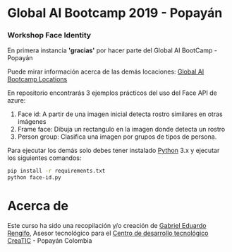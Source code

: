 # Global AI Bootcamp 2019  - Popayán

### Workshop Face Identity
En primera instancia **'gracias'** por hacer parte del Global AI BootCamp - Popayán

Puede mirar información acerca de las demás locaciones: [Global AI Bootcamp Locations](https://globalai.community/global-ai-bootcamp/)

En repositorio encontrarás 3 ejemplos prácticos del uso del Face API de azure:

1. Face id: A partir de una imagen inicial detecta rostro similares en otras imágenes
2. Frame face: Dibuja un rectangulo en la imagen donde detecta un rostro
3. Person group: Clasifica una imagen por grupos de tipos de persona. 

Para ejecutar los demás solo debes tener instalado [Python](https://www.python.org) 3.x y ejecutar los siguientes comandos:
```bash
pip install -r requirements.txt
python face-id.py
```
# Acerca de 
Este curso ha sido una recopilación y/o creación de [Gabriel Eduardo Rengifo](https://www.linkedin.com/in/gabriel-eduardo-rengifo-rios-685b3384/), Asesor tecnológico para el [Centro de desarrollo tecnológico CreaTIC](https://www.linkedin.com/company/cluster-creatic/) - Popayán Colombia  
